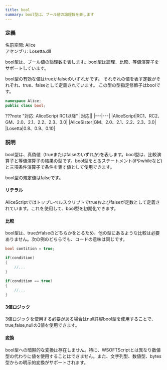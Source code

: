 ```yaml
---
title: bool
summary: bool型は、ブール値の論理数を表します
---
```

### 定義
名前空間: Alice<br/>
アセンブリ: Losetta.dll

bool型は、ブール値の論理数を表します。bool型は論理、比較、等値演算子をサポートしています。

bool型の有効な値はtrueかfalseのいずれかです。 それぞれの値を表す定数がそれぞれ、true、falseとして定義されています。
この型の型指定修飾子はboolです。

```cs title="AliceScript"
namespace Alice;
public class bool;
```

???note "対応: AliceScript RC1以降"
    |対応||
    |---|---|
    |AliceScript|RC1、RC2、GM、2.0、2.1、2.2、2.3、3.0|
    |AliceSister|GM、2.0、2.1、2.2、2.3、3.0|
    |Losetta|0.8、0.9、0.10|

### 説明
bool型は、真偽値（trueまたはfalseのいずれか)を表します。bool型は、比較演算子と等値演算子の結果の型です。bool型をとるステートメント(ifやwhileなど)と三項条件演算子で条件を表す値として使用できます。

bool型の規定値はfalseです。

#### リテラル
AliceScriptではトップレベルスクリプトでtrueおよびfalseが定数として定義されています。これを使用して、bool型を初期化できます。

#### 比較
bool型は、trueかfalseのどちらかをとるため、他の型にあるような比較は必要ありません。次の例のどちらでも、コードの意味は同じです。

```cs title="AliceScript"
bool contition = true;

if(condition)
{
    //...
}

if(condition == true)
{
    //...
}
```

#### 3値ロジック
3値ロジックを使用する必要がある場合はnull許容bool型を使用することで、true,false,nullの3値を使用できます。

#### 変換
bool型への暗黙的な変換は存在しません。特に、WSOFTScriptとは異なり数値型の代わりに値を使用することはできません。また、文字列型、数値型、bytes型からの明示的変換がサポートされます。
